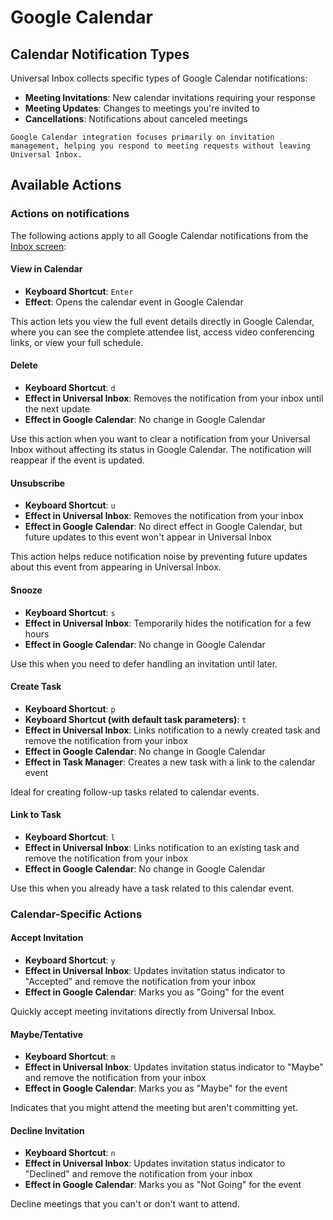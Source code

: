 # Google Calendar

## Calendar Notification Types

Universal Inbox collects specific types of Google Calendar notifications:

- **Meeting Invitations**: New calendar invitations requiring your response
- **Meeting Updates**: Changes to meetings you're invited to
- **Cancellations**: Notifications about canceled meetings

```admonish note
Google Calendar integration focuses primarily on invitation management, helping you respond to meeting requests without leaving Universal Inbox.
```

## Available Actions

### Actions on notifications

The following actions apply to all Google Calendar notifications from the [Inbox screen](../../quick_start/inbox_screen.md):

#### View in Calendar

- **Keyboard Shortcut**: `Enter`
- **Effect**: Opens the calendar event in Google Calendar

This action lets you view the full event details directly in Google Calendar, where you can see the complete attendee list, access video conferencing links, or view your full schedule.

#### Delete

- **Keyboard Shortcut**: `d`
- **Effect in Universal Inbox**: Removes the notification from your inbox until the next update
- **Effect in Google Calendar**: No change in Google Calendar

Use this action when you want to clear a notification from your Universal Inbox without affecting its status in Google Calendar. The notification will reappear if the event is updated.

#### Unsubscribe

- **Keyboard Shortcut**: `u`
- **Effect in Universal Inbox**: Removes the notification from your inbox
- **Effect in Google Calendar**: No direct effect in Google Calendar, but future updates to this event won't appear in Universal Inbox

This action helps reduce notification noise by preventing future updates about this event from appearing in Universal Inbox.

#### Snooze

- **Keyboard Shortcut**: `s`
- **Effect in Universal Inbox**: Temporarily hides the notification for a few hours
- **Effect in Google Calendar**: No change in Google Calendar

Use this when you need to defer handling an invitation until later.

#### Create Task

- **Keyboard Shortcut**: `p`
- **Keyboard Shortcut (with default task parameters)**: `t`
- **Effect in Universal Inbox**: Links notification to a newly created task and remove the notification from your inbox
- **Effect in Google Calendar**: No change in Google Calendar
- **Effect in Task Manager**: Creates a new task with a link to the calendar event

Ideal for creating follow-up tasks related to calendar events.

#### Link to Task

- **Keyboard Shortcut**: `l`
- **Effect in Universal Inbox**: Links notification to an existing task and remove the notification from your inbox
- **Effect in Google Calendar**: No change in Google Calendar

Use this when you already have a task related to this calendar event.

### Calendar-Specific Actions

#### Accept Invitation

- **Keyboard Shortcut**: `y`
- **Effect in Universal Inbox**: Updates invitation status indicator to "Accepted" and remove the notification from your inbox
- **Effect in Google Calendar**: Marks you as "Going" for the event

Quickly accept meeting invitations directly from Universal Inbox.

#### Maybe/Tentative

- **Keyboard Shortcut**: `m`
- **Effect in Universal Inbox**: Updates invitation status indicator to "Maybe" and remove the notification from your inbox
- **Effect in Google Calendar**: Marks you as "Maybe" for the event

Indicates that you might attend the meeting but aren't committing yet.

#### Decline Invitation

- **Keyboard Shortcut**: `n`
- **Effect in Universal Inbox**: Updates invitation status indicator to "Declined" and remove the notification from your inbox
- **Effect in Google Calendar**: Marks you as "Not Going" for the event

Decline meetings that you can't or don't want to attend.
